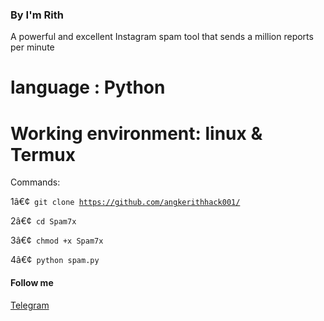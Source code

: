 
### By I'm Rith
A powerful and excellent Instagram spam tool that sends a million reports per minute

# language : Python

 
# Working environment: linux & Termux
Commands:

1â€¢<code> git clone https://github.com/angkerithhack001/</code>

2â€¢<code> cd Spam7x</code>

3â€¢<code> chmod +x Spam7x</code>

4â€¢<code> python spam.py</code>

#### Follow me

[Telegram](https://t.me/angkerith)
